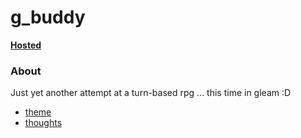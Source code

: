 # g_buddy

[**Hosted**](https://eliasderhai.github.io/g-buddy/)

### About

Just yet another attempt at a turn-based rpg ... this time in gleam :D 

- [theme](./docs/theme.md)
- [thoughts](./docs/thoughts.md)

